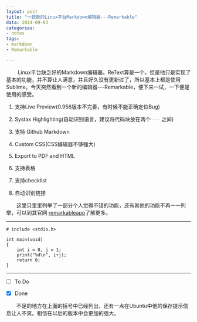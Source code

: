 ```yaml
---
layout: post
title: "一款新的Linux平台Markdown编辑器---Remarkable"
data: 2014-09-03
categories:
- notes
tags:
- markdown
- Remarkable

---
```


　　 Linux平台缺乏好的Markdown编辑器。ReText算是一个，但是他只是实现了基本的功能，并不算让人满意，并且好久没有更新过了，所以基本上都是使用Sublime。今天突然看到一个新的编辑器---Remarkable，便下来一试，一下便是使用的感受。

1. 支持Live Preview(0.956版本不完善，有时候不能正确定位Bug)

2. Systax Highlighting(自动识别语言，建议将代码块放在两个 `---` 之间)

3. 支持 Github Markdown

4. Custom CSS(CSS编辑器不够强大)

5. Export to PDF and HTML

6. 支持表格

7. 支持checklist

8. 自动识别链接

　　这里只里里列举了一部分个人觉得不错的功能，还有其他的功能不再一一列举，可以到其官网 [remarkableapp](http://remarkableapp.net/)了解更多。

---
	# include <stdio.h>
	
	int main(void)
	{
		int i = 0, j = 1;
		print("%d\n", i+j);
		return 0;
	}
---

- [ ] To Do
- [X] Done 


　　不足的地方在上面的括号中已经列出，还有一点在Ubuntu中他的保存提示信息让人不爽。相信在以后的版本中会更加的强大。

